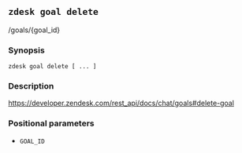 ## `zdesk goal delete`

/goals/{goal_id}

### Synopsis

    zdesk goal delete [ ... ]

### Description

https://developer.zendesk.com/rest_api/docs/chat/goals#delete-goal

### Positional parameters

* `GOAL_ID`

